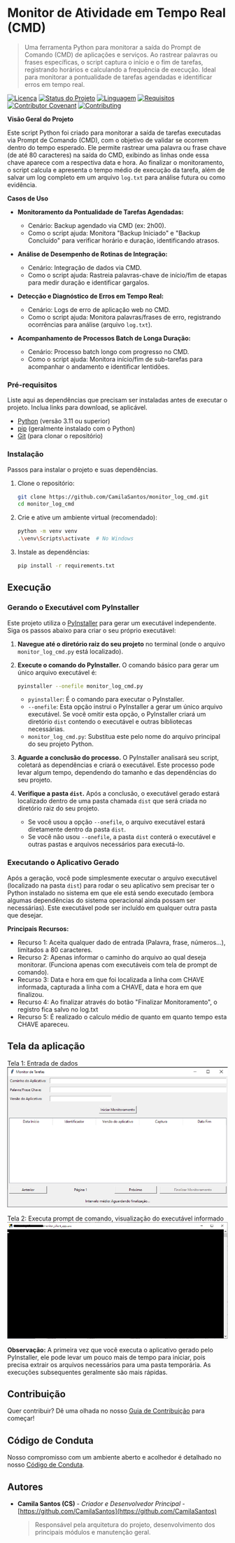 # Monitor de Atividade em Tempo Real (CMD)


> Uma ferramenta Python para monitorar a saída do Prompt de Comando (CMD) de aplicações e serviços. Ao rastrear palavras ou frases específicas, o script captura o início e o fim de tarefas, registrando horários e calculando a frequência de execução. Ideal para monitorar a pontualidade de tarefas agendadas e identificar erros em tempo real.

[![Licença](https://img.shields.io/badge/License-MIT-yellow.svg)](https://opensource.org/licenses/MIT)
[![Status do Projeto](https://img.shields.io/badge/Status-Concluído-brightgreen.svg)](#status-do-projeto)
[![Linguagem](https://img.shields.io/badge/Python-3.11+-blue.svg)](https://www.python.org/)
[![Requisitos](https://img.shields.io/badge/Dependências-Atualizadas-brightgreen.svg)](#requirements.txt)
[![Contributor Covenant](https://img.shields.io/badge/Contributor%20Covenant-v2.0%20adopted-ff69b4.svg)]([CODE_OF_CONDUCT.md](CODE_OF_CONDUCT.md))
[![Contributing](https://img.shields.io/badge/Contributing-Yes-brightgreen.svg)]([CONTRIBUTING.md](CONTRIBUTING.md))


**Visão Geral do Projeto**

Este script Python foi criado para monitorar a saída de tarefas executadas via Prompt de Comando (CMD), com o objetivo de validar se ocorrem dentro do tempo esperado. Ele permite rastrear uma palavra ou frase chave (de até 80 caracteres) na saída do CMD, exibindo as linhas onde essa chave aparece com a respectiva data e hora. Ao finalizar o monitoramento, o script calcula e apresenta o tempo médio de execução da tarefa, além de salvar um log completo em um arquivo `log.txt` para análise futura ou como evidência.

**Casos de Uso**

* **Monitoramento da Pontualidade de Tarefas Agendadas:**
    * Cenário: Backup agendado via CMD (ex: 2h00).
    * Como o script ajuda: Monitora "Backup Iniciado" e "Backup Concluído" para verificar horário e duração, identificando atrasos.

* **Análise de Desempenho de Rotinas de Integração:**
    * Cenário: Integração de dados via CMD.
    * Como o script ajuda: Rastreia palavras-chave de início/fim de etapas para medir duração e identificar gargalos.

* **Detecção e Diagnóstico de Erros em Tempo Real:**
    * Cenário: Logs de erro de aplicação web no CMD.
    * Como o script ajuda: Monitora palavras/frases de erro, registrando ocorrências para análise (arquivo `log.txt`).

* **Acompanhamento de Processos Batch de Longa Duração:**
    * Cenário: Processo batch longo com progresso no CMD.
    * Como o script ajuda: Monitora início/fim de sub-tarefas para acompanhar o andamento e identificar lentidões.

### Pré-requisitos

Liste aqui as dependências que precisam ser instaladas antes de executar o projeto. Inclua links para download, se aplicável.

* [Python](https://www.python.org/downloads/) (versão 3.11 ou superior)
* [pip](https://pip.pypa.io/en/stable/installing/) (geralmente instalado com o Python)
* [Git](https://git-scm.com/downloads) (para clonar o repositório)


### Instalação

Passos para instalar o projeto e suas dependências.

1.  Clone o repositório:
    ```bash
    git clone https://github.com/CamilaSantos/monitor_log_cmd.git
    cd monitor_log_cmd
    ```

2.  Crie e ative um ambiente virtual (recomendado):
    ```bash
    python -m venv venv
    .\venv\Scripts\activate  # No Windows
    ```

3.  Instale as dependências:
    ```bash
    pip install -r requirements.txt
    ```

## Execução

### Gerando o Executável com PyInstaller

Este projeto utiliza o [PyInstaller](https://www.pyinstaller.org/) para gerar um executável independente. Siga os passos abaixo para criar o seu próprio executável:

1.  **Navegue até o diretório raiz do seu projeto** no terminal (onde o arquivo `monitor_log_cmd.py` está localizado).

2.  **Execute o comando do PyInstaller.** O comando básico para gerar um único arquivo executável é:

    ```bash
    pyinstaller --onefile monitor_log_cmd.py
    ```

    * `pyinstaller`: É o comando para executar o PyInstaller.
    * `--onefile`: Esta opção instrui o PyInstaller a gerar um único arquivo executável. Se você omitir esta opção, o PyInstaller criará um diretório `dist` contendo o executável e outras bibliotecas necessárias.
    * `monitor_log_cmd.py`: Substitua este pelo nome do arquivo principal do seu projeto Python.

3.  **Aguarde a conclusão do processo.** O PyInstaller analisará seu script, coletará as dependências e criará o executável. Este processo pode levar algum tempo, dependendo do tamanho e das dependências do seu projeto.

4.  **Verifique a pasta `dist`.** Após a conclusão, o executável gerado estará localizado dentro de uma pasta chamada `dist` que será criada no diretório raiz do seu projeto.

    * Se você usou a opção `--onefile`, o arquivo executável estará diretamente dentro da pasta `dist`.
    * Se você não usou `--onefile`, a pasta `dist` conterá o executável e outras pastas e arquivos necessários para executá-lo.



### Executando o Aplicativo Gerado

Após a geração, você pode simplesmente executar o arquivo executável (localizado na pasta `dist`) para rodar o seu aplicativo sem precisar ter o Python instalado no sistema em que ele está sendo executado (embora algumas dependências do sistema operacional ainda possam ser necessárias). Este executável pode ser incluído em qualquer outra pasta que desejar.

**Principais Recursos:**

* Recurso 1: Aceita qualquer dado de entrada (Palavra, frase, números...), limitados a 80 caracteres.
* Recurso 2: Apenas informar o caminho do arquivo ao qual deseja monitorar. (Funciona apenas com executáveis com tela de prompt de comando).
* Recurso 3: Data e hora em que foi localizada a linha com CHAVE informada, capturada a linha com a CHAVE, data e hora em que finalizou.
* Recurso 4: Ao finalizar através do botão "Finalizar Monitoramento", o registro fica salvo no log.txt
* Recurso 5: É realizado o calculo médio de quanto em quanto tempo esta CHAVE apareceu.

## Tela da aplicação
Tela 1: Entrada de dados
![Tela inicial](images/image.png)

Tela 2: Executa prompt de comando, visualização do executável informado
![Tela de retornode dados](images/image-1.png)


**Observação:** A primeira vez que você executa o aplicativo gerado pelo PyInstaller, ele pode levar um pouco mais de tempo para iniciar, pois precisa extrair os arquivos necessários para uma pasta temporária. As execuções subsequentes geralmente são mais rápidas.


## Contribuição

Quer contribuir? Dê uma olhada no nosso [Guia de Contribuição](docs/CODE_OF_CONDUCT.md) para começar!

## Código de Conduta

Nosso compromisso com um ambiente aberto e acolhedor é detalhado no nosso [Código de Conduta](docs/CONTRIBUTING.md).

## Autores

* **Camila Santos (CS)** - *Criador e Desenvolvedor Principal* - [https://github.com/CamilaSantos](https://github.com/CamilaSantos)
    > Responsável pela arquitetura do projeto, desenvolvimento dos principais módulos e manutenção geral.

